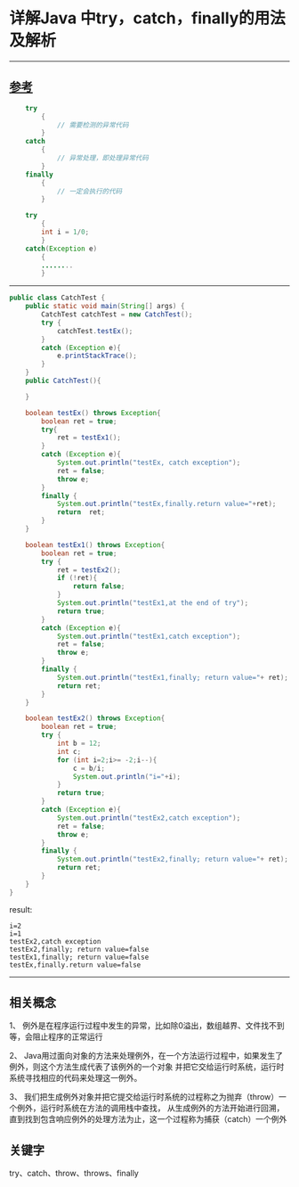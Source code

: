 # 详解Java 中try，catch，finally的用法及解析
---
[参考](https://cloud.tencent.com/developer/article/1088141)
---
```java
    try
        {
            // 需要检测的异常代码
        }
    catch
        {
            // 异常处理，即处理异常代码
        }
    finally
        {
            // 一定会执行的代码
        }
```

```java
    try
        {
        int i = 1/0;
        }
    catch(Exception e)
        {
        ........
        }
```
---
```java
public class CatchTest {
    public static void main(String[] args) {
        CatchTest catchTest = new CatchTest();
        try {
            catchTest.testEx();
        }
        catch (Exception e){
            e.printStackTrace();
        }
    }
    public CatchTest(){

    }

    boolean testEx() throws Exception{
        boolean ret = true;
        try{
            ret = testEx1();
        }
        catch (Exception e){
            System.out.println("testEx, catch exception");
            ret = false;
            throw e;
        }
        finally {
            System.out.println("testEx,finally.return value="+ret);
            return  ret;
        }
    }

    boolean testEx1() throws Exception{
        boolean ret = true;
        try {
            ret = testEx2();
            if (!ret){
                return false;
            }
            System.out.println("testEx1,at the end of try");
            return true;
        }
        catch (Exception e){
            System.out.println("testEx1,catch exception");
            ret = false;
            throw e;
        }
        finally {
            System.out.println("testEx1,finally; return value="+ ret);
            return ret;
        }
    }

    boolean testEx2() throws Exception{
        boolean ret = true;
        try {
            int b = 12;
            int c;
            for (int i=2;i>= -2;i--){
                c = b/i;
                System.out.println("i="+i);
            }
            return true;
        }
        catch (Exception e){
            System.out.println("testEx2,catch exception");
            ret = false;
            throw e;
        }
        finally {
            System.out.println("testEx2,finally; return value="+ ret);
            return ret;
        }
    }
}

```
result:
```
i=2
i=1
testEx2,catch exception
testEx2,finally; return value=false
testEx1,finally; return value=false
testEx,finally.return value=false
```
---
## 相关概念

1、 例外是在程序运行过程中发生的异常，比如除0溢出，数组越界、文件找不到等，会阻止程序的正常运行

2、 Java用过面向对象的方法来处理例外，在一个方法运行过程中，如果发生了例外，则这个方法生成代表了该例外的一个对象
    并把它交给运行时系统，运行时系统寻找相应的代码来处理这一例外。

3、 我们把生成例外对象并把它提交给运行时系统的过程称之为抛弃（throw）一个例外，运行时系统在方法的调用栈中查找，
    从生成例外的方法开始进行回溯，直到找到包含响应例外的处理方法为止，这一个过程称为捕获（catch）一个例外

## 关键字

try、catch、throw、throws、finally

